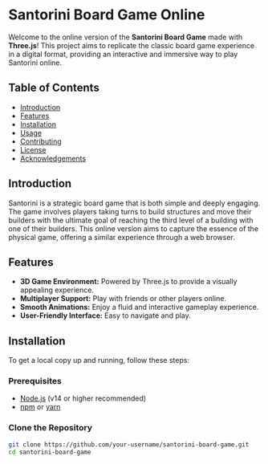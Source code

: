 # Santorini Board Game Online

Welcome to the online version of the **Santorini Board Game** made with **Three.js**! This project aims to replicate the classic board game experience in a digital format, providing an interactive and immersive way to play Santorini online.

## Table of Contents

- [Introduction](#introduction)
- [Features](#features)
- [Installation](#installation)
- [Usage](#usage)
- [Contributing](#contributing)
- [License](#license)
- [Acknowledgements](#acknowledgements)

## Introduction

Santorini is a strategic board game that is both simple and deeply engaging. The game involves players taking turns to build structures and move their builders with the ultimate goal of reaching the third level of a building with one of their builders. This online version aims to capture the essence of the physical game, offering a similar experience through a web browser.

## Features

- **3D Game Environment:** Powered by Three.js to provide a visually appealing experience.
- **Multiplayer Support:** Play with friends or other players online.
- **Smooth Animations:** Enjoy a fluid and interactive gameplay experience.
- **User-Friendly Interface:** Easy to navigate and play.

## Installation

To get a local copy up and running, follow these steps:

### Prerequisites

- [Node.js](https://nodejs.org/) (v14 or higher recommended)
- [npm](https://www.npmjs.com/) or [yarn](https://yarnpkg.com/)

### Clone the Repository

```bash
git clone https://github.com/your-username/santorini-board-game.git
cd santorini-board-game
```
